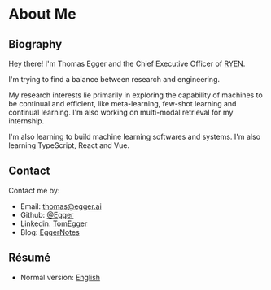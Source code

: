# About Me

## Biography

Hey there! I'm Thomas Egger and the Chief Executive Officer of [RYEN](https://ryen.org/). 

I'm trying to find a balance between research and engineering.

My research interests lie primarily in exploring the capability of machines to be continual and efficient, like meta-learning, few-shot learning and continual learning. I'm also working on multi-modal retrieval for my internship.

I'm also learning to build machine learning softwares and systems. I'm also learning TypeScript, React and Vue.


## Contact

Contact me by:

- Email: [thomas@egger.ai](mailto:thomas@egger.ai)
- Github: [@Egger](https://github.com/egger)
- Linkedin: [TomEgger](https://www.linkedin.com/in/TomEgger)
- Blog: [EggerNotes](https://eggernotes.com)


## Résumé

- Normal version: [English](https://egger.github.io/r.pdf)
